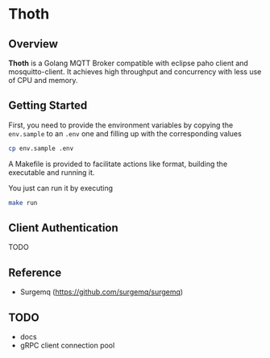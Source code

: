 # Thoth

## Overview

**Thoth** is a Golang MQTT Broker compatible with eclipse paho client and mosquitto-client. It achieves high throughput and concurrency with less use of CPU and memory.

## Getting Started

First, you need to provide the environment variables by copying the `env.sample` to an `.env` one and filling up with the corresponding values

```bash
cp env.sample .env
```

A Makefile is provided to facilitate actions like format, building the executable and running it.

You just can run it by executing

```bash
make run
```

## Client Authentication

TODO

## Reference

- Surgemq (https://github.com/surgemq/surgemq)

## TODO

- docs
- gRPC client connection pool
